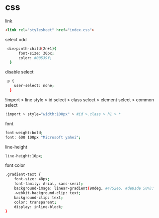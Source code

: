 # css

link 

```html
<link rel="stylesheet" href="index.css">
```

select odd

```sh
 div>p:nth-child(2n+1){
      font-size: 30px;
      color: #00539f;
  }
```

disable select 

```sh
 p {
    user-select: none;
  }
```

!import > line style > id select > class select > element select > common select

```sh
!import > style="width:100px" > #id >.class > h1 > *
```


font 

```sh
font-weight:bold;
font: 600 100px "Microsoft yahei";
```

line-height 

```sh
line-height:10px;
```

font color
```sh
.gradient-text {
    font-size: 48px;
    font-family: Arial, sans-serif;
    background-image: linear-gradient(90deg, #4752e6, #de81de 50%);
    -webkit-background-clip: text;
    background-clip: text; 
    color: transparent;
    display: inline-block;
}
```